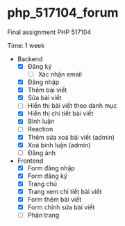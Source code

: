 # php_517104_forum
Final assignment PHP 517104

Time: 1 week

- Backend
  - [x] Đăng ký
    - [ ] Xác nhận email
  - [x] Đăng nhập
  - [x] Thêm bài viết
  - [x] Sửa bài viết
  - [ ] Hiển thị bài viết theo danh mục
  - [x] Hiển thị chi tiết bài viết
  - [x] Bình luận
  - [ ] Reaction
  - [x] Thêm sửa xoá bài viết (admin)
  - [x] Xoá bình luận (admin)
  - [ ] Đăng ảnh

- Frontend
  - [x] Form đăng nhập
  - [x] Form đăng ký
  - [x] Trang chủ
  - [x] Trang xem chi tiết bài viết
  - [x] Form thêm bài viết
  - [x] Form chỉnh sửa bài viết
  - [ ] Phân trang